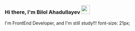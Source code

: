 ### Hi there, I'm Bilol Ahadullayev <img src="https://media.giphy.com/media/hvRJCLFzcasrR4ia7z/giphy.gif" width="27px">

I'm FrontEnd Developer, and I'm still study!!! font-size: 21px;
